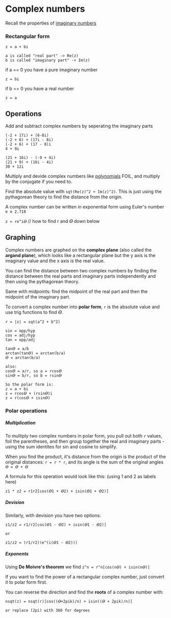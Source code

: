 # Complex numbers

Recall the properties of [imaginary numbers](../algebra/imaginary-numbers.md)

### Rectangular form

```
z = a + bi

a is called "real part" -> Re(z)
b is called "imaginary part" -> Im(z)
```

if a == 0 you have a pure imaginary number

```
z = bi
```

if b == 0 you have a real number

```
z = a
```

## Operations

Add and subtract complex numbers by seperating the imaginary parts

```
(-2 + 17i) + (6-8i)
(-2 + 6) + (17i - 8i)
(-2 + 6) + (17 - 8)i
4 + 9i

(21 + 16i) - (-9 + 4i)
(21 + 9) + (16i - 4i)
30 + 12i
```

Multiply and devide complex numbers like [polynomials](./algebra/polynomials.md)
FOIL, and multiply by the conjugate if you need to.

Find the absolute value with `sqt(Re(z)^2 + Im(z)^2)`. This is just using the pythagorean theory
to find the distance from the origin.

A complex number can be written in exponential form using Euler's number `e ≅ 2.718`

`z = re^i𝛳` // how to find r and 𝛳 down below

## Graphing

Complex numbers are graphed on the **complex plane** (also called the **argand plane**), which looks like a rectangular plane
but the y axis is the imaginary value and the x axis is the real value.

You can find the distance between two complex numbers by finding the distance between the
real parts and imaginary parts independently and then using the pythagorean theory.

Same with midpoints: find the midpoint of the real part and then the midpoint of the imaginary part.

To convert a complex number into **polar form**, `r` is the absolute value and use trig functions
to find 𝛳.

```
r = |z| = sqt(a^2 + b^2)

sin = opp/hyp
cos = adj/hyp
tan = opp/adj

tan𝛳 = a/b
arctan(tan𝛳) = arctan(b/a)
𝛳 = arctan(b/a)

also:
cos𝛳 = a/r, so a = rcos𝛳
sin𝛳 = b/r, so b = rsin𝛳

So the polar form is:
z = a + bi
z = rcos𝛳 + (rsin𝛳)i
z = r(cos𝛳 + isin𝛳)
```

### Polar operations

##### Multiplication

To multiply two complex numbers in polar form, you pull out both `r` values, foil the parentheses,
and then group together the real and imaginary parts - using the sum identites for sin and cosine to simplify.

When you find the product, it's distance from the origin is the product of the original distances: `r = r * r`,
and its angle is the sum of the original angles `𝛳 = 𝛳 + 𝛳`

A formula for this operation would look like this: (using 1 and 2 as labels here)

```
z1 * z2 = r1r2[cos(𝛳1 + 𝛳2) + isin(𝛳1 + 𝛳2)]
```

##### Devision

Similarly, with devision you have two options:

```
z1/z2 = r1/r2[cos(𝛳1 - 𝛳2) + isin(𝛳1 - 𝛳2)]

or

z1/z2 = (r1/r2)(e^(i(𝛳1 - 𝛳2)))
```

##### Exponents

Using **De Moivre's theorem** we find `z^n = r^n[cos(n𝛳) + isin(n𝛳)]`

If you want to find the power of a rectangular complex number, just convert it to polar form first.

You can reverse the direction and find the **roots** of a complex number with:

```
nsqt(z) = nsqt(r)[cos((𝛳+2pik)/n) + isin((𝛳 + 2pik)/n)]

or replace (2pi) with 360 for degrees
```
